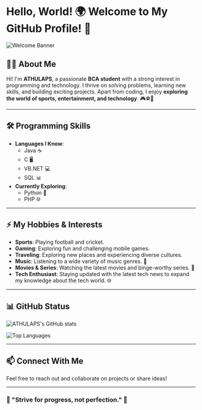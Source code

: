 # Hello, World! 🌍 Welcome to My GitHub Profile! 👋

![Welcome Banner](https://media.giphy.com/media/13HgwGsXF0aiGY/giphy.gif)

## 👨‍💻 About Me
Hi! I'm **ATHULAPS**, a passionate **BCA student** with a strong interest in programming and technology. I thrive on solving problems, learning new skills, and building exciting projects. Apart from coding, I enjoy **exploring the world of sports, entertainment, and technology**. 🎮⚽🏏

---

## 🛠️ Programming Skills
- **Languages I Know**:  
  - Java ☕  
  - C 🖥️  
  - VB.NET 💻  
  - SQL 📊  
- **Currently Exploring**:  
  - Python 🐍  
  - PHP 🌐  

---

## ⚡ My Hobbies & Interests
- **Sports**: Playing football and cricket.  
- **Gaming**: Exploring fun and challenging mobile games.  
- **Traveling**: Exploring new places and experiencing diverse cultures.  
- **Music**: Listening to a wide variety of music genres. 🎵  
- **Movies & Series**: Watching the latest movies and binge-worthy series. 🎥  
- **Tech Enthusiast**: Staying updated with the latest tech news to expand my knowledge about the tech world. 🌐  

---

## 📊 GitHub Status
![ATHULAPS's GitHub stats](https://github-readme-stats.vercel.app/api?username=ATHULAPS&show_icons=true&theme=radical)

![Top Languages](https://github-readme-stats.vercel.app/api/top-langs/?username=ATHULAPS&layout=compact&theme=radical)

---


## 📫 Connect With Me
Feel free to reach out and collaborate on projects or share ideas!

---

### 🌟 "Strive for progress, not perfection." 🌟
